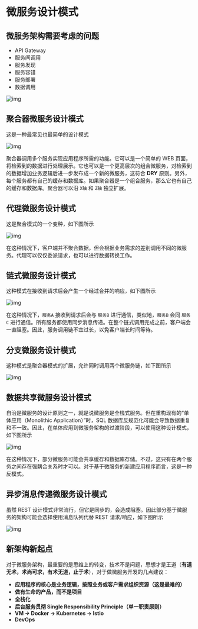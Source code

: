 # 微服务设计模式

## 微服务架构需要考虑的问题

- API Gateway
- 服务间调用
- 服务发现
- 服务容错
- 服务部署
- 数据调用

![img](http://www.qfdmy.com/wp-content/uploads/2019/08/7675668c72ecca7.png)

## 聚合器微服务设计模式

这是一种最常见也最简单的设计模式

![img](http://www.qfdmy.com/wp-content/uploads/2019/08/1be74b339f4f463.png)

聚合器调用多个服务实现应用程序所需的功能。它可以是一个简单的 WEB 页面，将检索到的数据进行处理展示。它也可以是一个更高层次的组合微服务，对检索到的数据增加业务逻辑后进一步发布成一个新的微服务，这符合 **DRY** 原则。另外，每个服务都有自己的缓存和数据库。如果聚合器是一个组合服务，那么它也有自己的缓存和数据库。聚合器可以沿 `X轴` 和 `Z轴` 独立扩展。

## 代理微服务设计模式

这是聚合模式的一个变种，如下图所示

![img](http://www.qfdmy.com/wp-content/uploads/2019/08/b1ad95d35154757.png)

在这种情况下，客户端并不聚合数据，但会根据业务需求的差别调用不同的微服务。代理可以仅仅委派请求，也可以进行数据转换工作。

## 链式微服务设计模式

这种模式在接收到请求后会产生一个经过合并的响应，如下图所示

![img](http://www.qfdmy.com/wp-content/uploads/2019/08/1ffb0b18a4ae5d7.png)

在这种情况下，`服务A` 接收到请求后会与 `服务B` 进行通信，类似地，`服务B` 会同 `服务C` 进行通信。所有服务都使用同步消息传递。在整个链式调用完成之前，客户端会一直阻塞。因此，服务调用链不宜过长，以免客户端长时间等待。

## 分支微服务设计模式

这种模式是聚合器模式的扩展，允许同时调用两个微服务链，如下图所示

![img](http://www.qfdmy.com/wp-content/uploads/2019/08/61beba13cfab369.png)

## 数据共享微服务设计模式

自治是微服务的设计原则之一，就是说微服务是全栈式服务。但在重构现有的“单体应用（Monolithic Application）”时，SQL 数据库反规范化可能会导致数据重复和不一致。因此，在单体应用到微服务架构的过渡阶段，可以使用这种设计模式，如下图所示

![img](http://www.qfdmy.com/wp-content/uploads/2019/08/b9d5d2dd958921b.png)

在这种情况下，部分微服务可能会共享缓存和数据库存储。不过，这只有在两个服务之间存在强耦合关系时才可以。对于基于微服务的新建应用程序而言，这是一种反模式。

## 异步消息传递微服务设计模式

虽然 REST 设计模式非常流行，但它是同步的，会造成阻塞。因此部分基于微服务的架构可能会选择使用消息队列代替 REST 请求/响应，如下图所示

![img](http://www.qfdmy.com/wp-content/uploads/2019/08/e80395ce2d985e0.png)

## 新架构新起点

对于微服务架构，最重要的是思维上的转变，技术不是问题，思想才是王道（**有道无术，术尚可求，有术无道，止于术**），对于做微服务开发的几点建议：

- **应用程序的核心是业务逻辑，按照业务或客户需求组织资源（这是最难的）**
- **做有生命的产品，而不是项目**
- **全栈化**
- **后台服务贯彻 Single Responsibility Principle（单一职责原则）**
- **VM -> Docker -> Kubernetes -> Istio**
- **DevOps**
